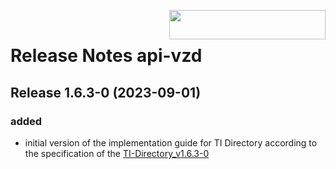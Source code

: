 <img align="right" width="250" height="47" src="images/meta/gematik_logo.svg"/> <br/>    
 
# Release Notes api-vzd
 
## Release 1.6.3-0 (2023-09-01)
 
### added
 
- initial version of the implementation guide for TI Directory according to the specification of the [TI-Directory_v1.6.3-0]([(https://fachportal.gematik.de/hersteller-anbieter/komponenten-dienste/verzeichnisdienst)])

<!-- possible examples for future versions 
### added
 
- added 1
- added 2
- added 3
 
### performance
 
- performance 1
 
## Release 1.0.0 (2022-02-11)
 
### changed
 
- change 1
- change 2
 
### fixed
 
- fixed 1
 
### security
 
- security 1 -->
